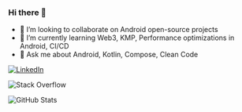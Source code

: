 ### Hi there 👋

- 👯 I’m looking to collaborate on Android open-source projects
- 🌱 I’m currently learning Web3, KMP, Performance optimizations in Android, CI/CD
- 💬 Ask me about Android, Kotlin, Compose, Clean Code

[![LinkedIn](https://img.shields.io/badge/linkedin-%230077B5.svg?style=for-the-badge&logo=linkedin&logoColor=white)]([https://github.com/USERID/REPO/actions/workflows/WORKFLOW-FILE-NAME.yml](https://www.linkedin.com/in/mohit-kansal-2661b58b/))

![Stack Overflow](https://img.shields.io/badge/-Stackoverflow-FE7A16?style=for-the-badge&logo=stack-overflow&logoColor=white)

![GitHub Stats](https://github-readme-stats.vercel.app/api?username=kansalmohit19&show_icons=true)

<!--
**kansalmohit19/kansalmohit19** is a ✨ _special_ ✨ repository because its `README.md` (this file) appears on your GitHub profile.

Here are some ideas to get you started:

- 🔭 I’m currently working on ...
- 🌱 I’m currently learning ...
- 👯 I’m looking to collaborate on ...
- 🤔 I’m looking for help with ...
- 💬 Ask me about ...
- 📫 How to reach me: ...
- 😄 Pronouns: ...
- ⚡ Fun fact: ...
-->
